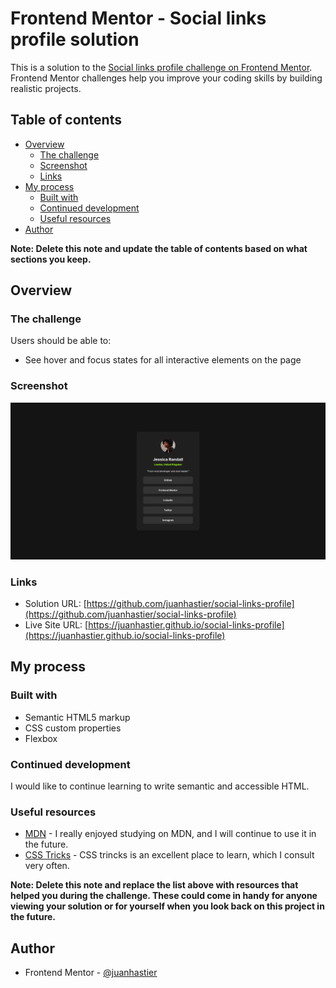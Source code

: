 # Frontend Mentor - Social links profile solution

This is a solution to the [Social links profile challenge on Frontend Mentor](https://www.frontendmentor.io/challenges/social-links-profile-UG32l9m6dQ). Frontend Mentor challenges help you improve your coding skills by building realistic projects.

## Table of contents

- [Overview](#overview)
  - [The challenge](#the-challenge)
  - [Screenshot](#screenshot)
  - [Links](#links)
- [My process](#my-process)
  - [Built with](#built-with)
  - [Continued development](#continued-development)
  - [Useful resources](#useful-resources)
- [Author](#author)

**Note: Delete this note and update the table of contents based on what sections you keep.**

## Overview

### The challenge

Users should be able to:

- See hover and focus states for all interactive elements on the page

### Screenshot

![](./screenshot.png)

### Links

- Solution URL: [https://github.com/juanhastier/social-links-profile](https://github.com/juanhastier/social-links-profile)
- Live Site URL: [https://juanhastier.github.io/social-links-profile](https://juanhastier.github.io/social-links-profile)

## My process

### Built with

- Semantic HTML5 markup
- CSS custom properties
- Flexbox

### Continued development

I would like to continue learning to write semantic and accessible HTML.

### Useful resources

- [MDN](https://developer.mozilla.org/en-US/) - I really enjoyed studying on MDN, and I will continue to use it in the future.
- [CSS Tricks](https://css-tricks.com/) - CSS trincks is an excellent place to learn, which I consult very often.

**Note: Delete this note and replace the list above with resources that helped you during the challenge. These could come in handy for anyone viewing your solution or for yourself when you look back on this project in the future.**

## Author

- Frontend Mentor - [@juanhastier](https://www.frontendmentor.io/profile/juanhastier)
